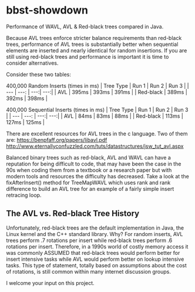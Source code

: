 # bbst-showdown
Performance of WAVL, AVL &amp; Red-black trees compared in Java.

Because AVL trees enforce stricter balance requirements than red-black trees, performance of AVL trees is substantially better when sequential elements are inserted and
nearly identical for random insertions.  If you are still using red-black trees and performance is important it is time to consider alternatives.

Consider these two tables:

400,000 Random Inserts (times in ms)
| Tree Type  | Run 1 | Run 2 | Run 3 |
| --- | ---: | ---:| ---:|
| AVL  | 395ms  | 393ms | 391ms |
| Red-black  | 389ms  | 392ms | 398ms |

400,000 Sequential Inserts (times in ms)
| Tree Type  | Run 1 | Run 2 | Run 3 |
| --- | ---: | ---:| ---:|
| AVL  | 84ms  | 83ms | 88ms |
| Red-black  | 113ms  | 127ms | 125ms |

There are excellent resources for AVL trees in the c language.  Two of them are:
https://benpfaff.org/papers/libavl.pdf
http://www.eternallyconfuzzled.com/tuts/datastructures/jsw_tut_avl.aspx

Balanced binary trees such as red-black, AVL and WAVL can have a reputation for being difficult to code, 
that may have been the case in the 90s when coding them from a textbook or a research paper but with modern tools and resources the difficulty has decreased.
Take a look at the fixAfterInsert() method for TreeMapWAVL which uses rank and rank difference to build an AVL tree for an example of a fairly simple insert retracing loop.

## The AVL vs. Red-black Tree History

Unfortunately, red-black trees are the default implementation in Java, the Linux kernel and the C++ standard library.  Why? For random inserts, 
AVL trees perform .7 rotations per insert while red-black trees perform .6 rotations per insert.  Therefore, in a 1990s world of costly memory
access it was commonly ASSUMED that red-black trees would perform better for insert intensive tasks while AVL would perform better on lookup intensive
tasks. This type of statement, totally based on assumptions about the cost of rotations, is still common within many internet discussion groups.

I welcome your input on this project.